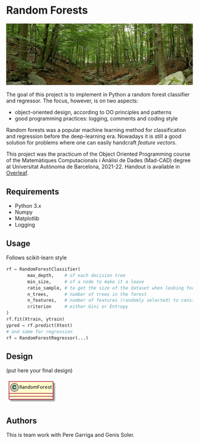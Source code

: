 
# Random Forests

![](bosc_montseny.jpeg)

The goal of this project is to implement in Python a random forest classifier and regressor. The focus, however, is on two aspects:
- object-oriented design, according to OO principles and patterns
- good programming practices: logging, comments and coding style 

Random forests was a popular machine learning method for classification and regression before the deep-learning era. Nowadays it is still a good solution for problems where one can easily handcraft *feature vectors*. 

This project was the practicum of the Object Oriented Programming course of the Matemàtiques Computacionals i Anàlisi de Dades (Mad-CAD) degree at Universitat Autònoma de Barcelona, 2021-22. Handout is available in [Overleaf](https://www.overleaf.com/read/dfjyxpnybjgp).


<!---
replace link to overleaf by pdf
--->


## Requirements

- Python 3.x
- Numpy
- Matplotlib
- Logging

## Usage

Follows scikit-learn style

```python
rf = RandomForestClassifier(
        max_depth,    # of each decision tree
        min_size,     # of a node to make it a leave
        ratio_sample, # to get the size of the dataset when looking for the best split
        n_trees,      # number of trees in the forest
        n_features,   # number of features (randomly selected) to consider when looking for the best split 
        criterion     # either Gini or Entropy              
)
rf.fit(Xtrain, ytrain)
ypred = rf.predict(Xtest)
# and same for regression
rf = RandomForestRegressor(...)
```

## Design
(put here your final design)

![](diagrama2.png)

## Authors

This is team work with Pere Garriga and Genis Soler.

<!---
maybe link to their Github accounts 
-->


